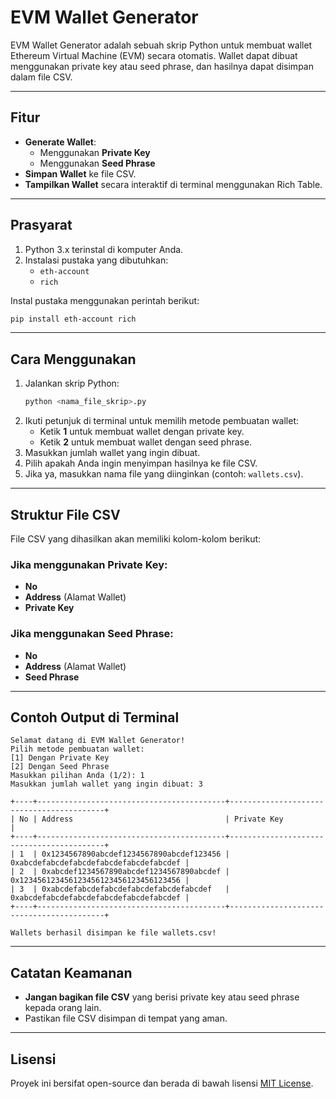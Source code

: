 # EVM Wallet Generator

EVM Wallet Generator adalah sebuah skrip Python untuk membuat wallet Ethereum Virtual Machine (EVM) secara otomatis. Wallet dapat dibuat menggunakan private key atau seed phrase, dan hasilnya dapat disimpan dalam file CSV.

---

## Fitur

- **Generate Wallet**:
  - Menggunakan **Private Key**
  - Menggunakan **Seed Phrase**
- **Simpan Wallet** ke file CSV.
- **Tampilkan Wallet** secara interaktif di terminal menggunakan Rich Table.

---

## Prasyarat

1. Python 3.x terinstal di komputer Anda.
2. Instalasi pustaka yang dibutuhkan:
   - `eth-account`
   - `rich`

Instal pustaka menggunakan perintah berikut:
```bash
pip install eth-account rich
```

---

## Cara Menggunakan

1. Jalankan skrip Python:
   ```bash
   python <nama_file_skrip>.py
   ```
2. Ikuti petunjuk di terminal untuk memilih metode pembuatan wallet:
   - Ketik **1** untuk membuat wallet dengan private key.
   - Ketik **2** untuk membuat wallet dengan seed phrase.
3. Masukkan jumlah wallet yang ingin dibuat.
4. Pilih apakah Anda ingin menyimpan hasilnya ke file CSV.
5. Jika ya, masukkan nama file yang diinginkan (contoh: `wallets.csv`).

---

## Struktur File CSV

File CSV yang dihasilkan akan memiliki kolom-kolom berikut:

### Jika menggunakan **Private Key**:
- **No**
- **Address** (Alamat Wallet)
- **Private Key**

### Jika menggunakan **Seed Phrase**:
- **No**
- **Address** (Alamat Wallet)
- **Seed Phrase**

---

## Contoh Output di Terminal

```plaintext
Selamat datang di EVM Wallet Generator!
Pilih metode pembuatan wallet:
[1] Dengan Private Key
[2] Dengan Seed Phrase
Masukkan pilihan Anda (1/2): 1
Masukkan jumlah wallet yang ingin dibuat: 3

+----+------------------------------------------+------------------------------------------+
| No | Address                                  | Private Key                              |
+----+------------------------------------------+------------------------------------------+
| 1  | 0x1234567890abcdef1234567890abcdef123456 | 0xabcdefabcdefabcdefabcdefabcdefabcdef |
| 2  | 0xabcdef1234567890abcdef1234567890abcdef | 0x123456123456123456123456123456123456 |
| 3  | 0xabcdefabcdefabcdefabcdefabcdefabcdef   | 0xabcdefabcdefabcdefabcdefabcdefabcdef |
+----+------------------------------------------+------------------------------------------+

Wallets berhasil disimpan ke file wallets.csv!
```

---

## Catatan Keamanan
- **Jangan bagikan file CSV** yang berisi private key atau seed phrase kepada orang lain.
- Pastikan file CSV disimpan di tempat yang aman.

---

## Lisensi
Proyek ini bersifat open-source dan berada di bawah lisensi [MIT License](https://opensource.org/licenses/MIT).
